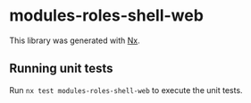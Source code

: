 # modules-roles-shell-web

This library was generated with [Nx](https://nx.dev).

## Running unit tests

Run `nx test modules-roles-shell-web` to execute the unit tests.
